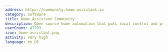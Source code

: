 ```yaml
---
address: https://community.home-assistant.io
category: Software
title: Home Assistant Community
description: Open source home automation that puts local control and privacy first.
userCount: 47793
icon: home-assistant.png
activity: very high
language: en_US
---
```

